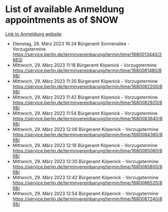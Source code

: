 # List of available Anmeldung appointments as of $NOW
[Link to Anmeldung website](https://service.berlin.de/terminvereinbarung/termin/tag.php?termin=1&anliegen[]=120686&dienstleisterlist=122210,122217,327316,122219,327312,122227,327314,122231,327346,122243,327348,122254,122252,329742,122260,329745,122262,329748,122271,327278,122273,327274,122277,327276,330436,122280,327294,122282,327290,122284,327292,122291,327270,122285,327266,122286,327264,122296,327268,150230,329760,122297,327286,122294,327284,122312,329763,122314,329775,122304,327330,122311,327334,122309,327332,317869,122281,327352,122279,329772,122283,122276,327324,122274,327326,122267,329766,122246,327318,122251,327320,122257,327322,122208,327298,122226,327300&herkunft=http%3A%2F%2Fservice.berlin.de%2Fdienstleistung%2F120686%2F)
- Dienstag, 28. März 2023 16:24 Bürgeramt Sonnenallee - Vorzugstermine https://service.berlin.de/terminvereinbarung/termin/time/1680013440/2863/
- Mittwoch, 29. März 2023 11:18 Bürgeramt Köpenick - Vorzugstermine https://service.berlin.de/terminvereinbarung/termin/time/1680081480/898/
- Mittwoch, 29. März 2023 11:30 Bürgeramt Köpenick - Vorzugstermine https://service.berlin.de/terminvereinbarung/termin/time/1680082200/898/
- Mittwoch, 29. März 2023 11:42 Bürgeramt Köpenick - Vorzugstermine https://service.berlin.de/terminvereinbarung/termin/time/1680082920/898/
- Mittwoch, 29. März 2023 11:54 Bürgeramt Köpenick - Vorzugstermine https://service.berlin.de/terminvereinbarung/termin/time/1680083640/898/
- Mittwoch, 29. März 2023 12:06 Bürgeramt Köpenick - Vorzugstermine https://service.berlin.de/terminvereinbarung/termin/time/1680084360/898/
- Mittwoch, 29. März 2023 12:18 Bürgeramt Köpenick - Vorzugstermine https://service.berlin.de/terminvereinbarung/termin/time/1680085080/898/
- Mittwoch, 29. März 2023 12:30 Bürgeramt Köpenick - Vorzugstermine https://service.berlin.de/terminvereinbarung/termin/time/1680085800/898/
- Mittwoch, 29. März 2023 12:42 Bürgeramt Köpenick - Vorzugstermine https://service.berlin.de/terminvereinbarung/termin/time/1680086520/898/
- Mittwoch, 29. März 2023 12:54 Bürgeramt Köpenick - Vorzugstermine https://service.berlin.de/terminvereinbarung/termin/time/1680087240/898/
